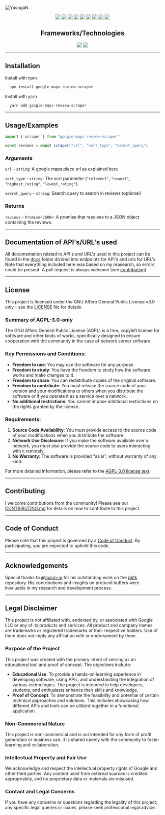 ![YasogaN](https://socialify.git.ci/YasogaN/google-maps-review-scraper/image?description=1&descriptionEditable=A%20NPM%20module%20to%20scrape%20reviews%20from%20Google%20Maps&font=Source%20Code%20Pro&name=1&owner=1&theme=Auto)

<div align="center">

![](https://img.shields.io/github/license/YasogaN/google-maps-review-scraper.svg?style=for-the-badge&color=blue) 
![](https://img.shields.io/github/release/YasogaN/google-maps-review-scraper.svg?style=for-the-badge) 
![](https://img.shields.io/github/downloads/YasogaN/google-maps-review-scraper/total.svg?style=for-the-badge) 
![](https://img.shields.io/github/forks/YasogaN/google-maps-review-scraper.svg?style=for-the-badge) 
![](https://img.shields.io/github/stars/YasogaN/google-maps-review-scraper.svg?style=for-the-badge) 
![](https://img.shields.io/github/watchers/YasogaN/google-maps-review-scraper.svg?style=for-the-badge) 
![](https://img.shields.io/github/issues/YasogaN/google-maps-review-scraper.svg?style=for-the-badge) 
![](https://img.shields.io/github/languages/code-size/YasogaN/google-maps-review-scraper?style=for-the-badge) 
[![](https://img.shields.io/coveralls/YasogaN/google-maps-review-scraper.svg?style=for-the-badge)](https://coveralls.io/github/YasogaN/google-maps-review-scraper)


## Frameworks/Technologies

![](https://img.shields.io/badge/Node.js-43853D?style=for-the-badge&logo=node.js&logoColor=white) 
![](https://img.shields.io/badge/axios-671ddf?&style=for-the-badge&logo=axios&logoColor=white)

</div>

---

## Installation

Install with npm

```bash
  npm install google-maps-review-scraper
```
Install with yarn
```bash
  yarn add google-maps-review-scraper
```
---

## Usage/Examples

```ts
import { scraper } from "google-maps-review-scraper"

const reviews = await scraper("url", "sort_type", "search_query")
```

### Arguments
`url` - `string`: A google maps place url as explained [here](docs/urls/place.md) 

`sort_type` - `string`: The sort parameter (`"relevent"`, `"newest"`, `"highest_rating"`, `"lowest_rating"`).

`search_query` - `string`: Search query to search in reviews (optional)

### Returns

`reviews` - `Promise<JSON>`: A promise that resolves to a JSON object containing the reviews.

---

## Documentation of API's/URL's used

All documentation related to API's and URL's used in this project can be found in the [docs](/docs/) folder divided into endpoints for API's and urls for URL's. Note that everything included here was based on my reasearch, so errors could be present. A pull request is always welcome (see [contributing](#contributing))

---

## License

This project is licensed under the GNU Affero General Public License v3.0 only - see the [LICENSE](LICENSE) file for details.

### Summary of AGPL-3.0-only

The GNU Affero General Public License (AGPL) is a free, copyleft license for software and other kinds of works, specifically designed to ensure cooperation with the community in the case of network server software.

### Key Permissions and Conditions:

- **Freedom to use**: You may use the software for any purpose.
- **Freedom to study**: You have the freedom to study how the software works and make changes to it.
- **Freedom to share**: You can redistribute copies of the original software.
- **Freedom to contribute**: You must release the source code of your version and your modifications to others when you distribute the software or if you operate it as a service over a network.
- **No additional restrictions**: You cannot impose additional restrictions on the rights granted by the license.

### Requirements:

1. **Source Code Availability**: You must provide access to the source code of your modifications when you distribute the software.
2. **Network Use Disclosure**: If you make the software available over a network, you must also provide the source code to users interacting with it remotely.
3. **No Warranty**: The software is provided "as is", without warranty of any kind.

For more detailed information, please refer to the [AGPL-3.0 license text](https://www.gnu.org/licenses/agpl-3.0.en.html).

---

## Contributing

I welcome contributions from the community! Please see our [CONTRIBUTING.md](CONTRIBUTING.md) for details on how to contribute to this project.

---

## Code of Conduct

Please note that this project is governed by a [Code of Conduct](CODE_OF_CONDUCT.md). By participating, you are expected to uphold this code.

---

## Acknowledgements

Special thanks to [@marin-m](https://github.com/marin-m) for his outstanding work on the [pbtk](https://github.com/marin-m/pbtk) repository. His contributions and insights on protocol buffers were invaluable in my research and development process.

---

## Legal Disclaimer

This project is not affiliated with, endorsed by, or associated with Google LLC or any of its products and services. All product and company names are trademarks or registered trademarks of their respective holders. Use of them does not imply any affiliation with or endorsement by them.

### Purpose of the Project

This project was created with the primary intent of serving as an educational tool and proof of concept. The objectives include:

- **Educational Use**: To provide a hands-on learning experience in developing software, using APIs, and understanding the integration of various technologies. The project is intended to help developers, students, and enthusiasts enhance their skills and knowledge.
- **Proof of Concept**: To demonstrate the feasibility and potential of certain technical approaches and solutions. This includes showcasing how different APIs and tools can be utilized together in a functional application.

### Non-Commercial Nature

This project is non-commercial and is not intended for any form of profit generation or business use. It is shared openly with the community to foster learning and collaboration.

### Intellectual Property and Fair Use

We acknowledge and respect the intellectual property rights of Google and other third parties. Any content used from external sources is credited appropriately, and no proprietary data or materials are misused.

### Contact and Legal Concerns

If you have any concerns or questions regarding the legality of this project, any specific legal queries or issues, please seek professional legal advice.